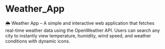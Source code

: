 # Weather_App
🌦️ Weather App – A simple and interactive web application that fetches real-time weather data using the OpenWeather API. Users can search any city to instantly view temperature, humidity, wind speed, and weather conditions with dynamic icons.
